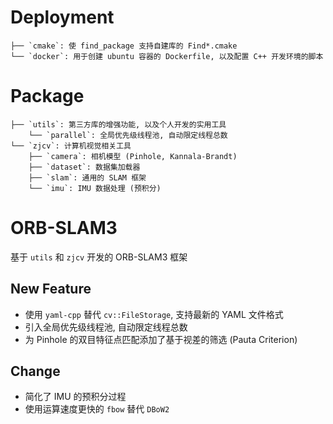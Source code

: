 # Deployment

```
├── `cmake`: 使 find_package 支持自建库的 Find*.cmake
└── `docker`: 用于创建 ubuntu 容器的 Dockerfile, 以及配置 C++ 开发环境的脚本
```

# Package

```
├── `utils`: 第三方库的增强功能, 以及个人开发的实用工具
    └── `parallel`: 全局优先级线程池, 自动限定线程总数
└── `zjcv`: 计算机视觉相关工具
    ├── `camera`: 相机模型 (Pinhole, Kannala-Brandt)
    ├── `dataset`: 数据集加载器
    ├── `slam`: 通用的 SLAM 框架
    └── `imu`: IMU 数据处理 (预积分)
```

# ORB-SLAM3

基于 `utils` 和 `zjcv` 开发的 ORB-SLAM3 框架

## New Feature

- 使用 `yaml-cpp` 替代 `cv::FileStorage`, 支持最新的 YAML 文件格式
- 引入全局优先级线程池, 自动限定线程总数
- 为 Pinhole 的双目特征点匹配添加了基于视差的筛选 (Pauta Criterion)

## Change

- 简化了 IMU 的预积分过程
- 使用运算速度更快的 `fbow` 替代 `DBoW2`
